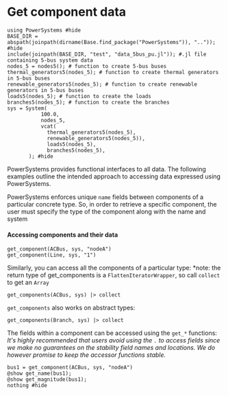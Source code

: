 # Get component data

```@setup get_component_data
using PowerSystems #hide
BASE_DIR = abspath(joinpath(dirname(Base.find_package("PowerSystems")), "..")); #hide
include(joinpath(BASE_DIR, "test", "data_5bus_pu.jl")); #.jl file containing 5-bus system data
nodes_5 = nodes5(); # function to create 5-bus buses 
thermal_generators5(nodes_5); # function to create thermal generators in 5-bus buses 
renewable_generators5(nodes_5); # function to create renewable generators in 5-bus buses
loads5(nodes_5); # function to create the loads
branches5(nodes_5); # function to create the branches
sys = System(
           100.0,
           nodes_5,
           vcat(
             thermal_generators5(nodes_5),
             renewable_generators5(nodes_5)),
             loads5(nodes_5),
             branches5(nodes_5),
       ); #hide
```

PowerSystems provides functional interfaces to all data. The following examples outline
the intended approach to accessing data expressed using PowerSystems.

PowerSystems enforces unique `name` fields between components of a particular concrete type.
So, in order to retrieve a specific component, the user must specify the type of the component
along with the name and system

#### Accessing components and their data

```@repl get_components
get_component(ACBus, sys, "nodeA")
get_component(Line, sys, "1")
```

Similarly, you can access all the components of a particular type: *note: the return type
of get_components is a `FlattenIteratorWrapper`, so call `collect` to get an `Array`

```@repl get_components
get_components(ACBus, sys) |> collect
```

`get_components` also works on abstract types:

```@repl get_components
get_components(Branch, sys) |> collect
```

The fields within a component can be accessed using the `get_*` functions:
*It's highly recommended that users avoid using the `.` to access fields since we make no
guarantees on the stability field names and locations. We do however promise to keep the
accessor functions stable.*

```@repl get_components
bus1 = get_component(ACBus, sys, "nodeA")
@show get_name(bus1);
@show get_magnitude(bus1);
nothing #hide
```
